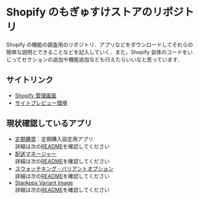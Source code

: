 # Shopify のもぎゅすけストアのリポジトリ

Shopify の機能の調査用のリポジトリ．アプリなどをダウンロードしてそれらの簡単な説明とできることなどを記入していく．また，Shopify 自体のコードをいじってセクションの追加や機能追加なども行えたらいいなと思っています．

## サイトリンク

- [Shopify 管理画面](https://admin.shopify.com/store/xn-x8jgx6nqa4rzenh/themes?appLoadId=f62421c5-0ac2-4ae3-b2ee-9e392743f8c2)
- [サイトプレビュー環境](https://xn-x8jgx6nqa4rzenh.myshopify.com/)

## 現状確認しているアプリ

- [定期購買](https://apps.shopify.com/huckleberry-subscription?locale=ja)：定期購入設定用アプリ<br>
  詳細は次の[README](AppDetail/定期購買/README.md)を確認してください
- [配送マネージャー](https://apps.shopify.com/haisou-manager?locale=ja&search_id=aa274772-8250-4bb8-ab21-51516cc71259&surface_detail=%E9%85%8D%E9%80%81&surface_inter_position=1&surface_intra_position=6&surface_type=search)<br>
  詳細は次の[README](AppDetail/配送マネージャー/README.md)を確認してください
- [スウォッチキング ‑ バリアントオプション](https://apps.shopify.com/variant-swatch-king?locale=ja&ot=658bb986-10b0-479d-b76b-3139075d0f75&search_id=9b9b6fb7-9225-4f18-babc-bba96ff63db6&surface_detail=Swatch&surface_inter_position=1&surface_intra_position=3&surface_type=search_ad)<br>
  詳細は次の[README](AppDetail/スウォッチキング%20‑%20バリアントオプション/README.md)を確認してください
- [StarApps Variant Image](https://apps.shopify.com/variant-image-automator?locale=ja&surface_intra_position=2&surface_type=partners&surface_version=redesign)<br>
  詳細は次の[README](AppDetail/StartAppsVarientImage/README.md)を確認してください
